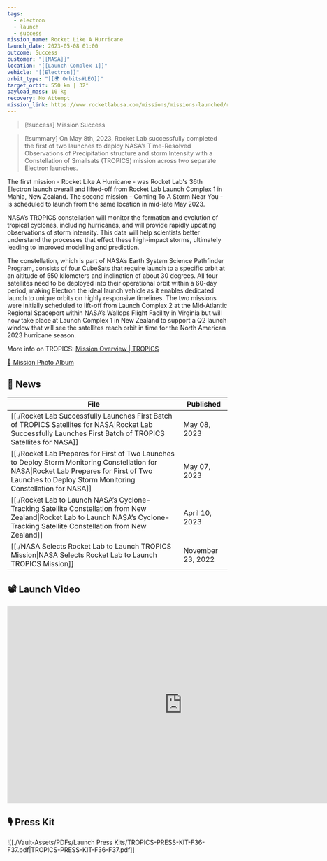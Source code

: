 ```yaml
---
tags:
  - electron
  - launch
  - success
mission_name: Rocket Like A Hurricane
launch_date: 2023-05-08 01:00
outcome: Success
customer: "[[NASA]]"
location: "[[Launch Complex 1]]"
vehicle: "[[Electron]]"
orbit_type: "[[🌍 Orbits#LEO]]"
target_orbit: 550 km | 32°
payload_mass: 10 kg
recovery: No Attempt
mission_link: https://www.rocketlabusa.com/missions/missions-launched/rocket-like-a-hurricane/
---
```

>[!success] Mission Success

>[!summary]
On May 8th, 2023, Rocket Lab successfully completed the first of two launches to deploy NASA’s Time-Resolved Observations of Precipitation structure and storm Intensity with a Constellation of Smallsats (TROPICS) mission across two separate Electron launches.
>
The first mission - Rocket Like A Hurricane - was Rocket Lab's 36th Electron launch overall and lifted-off from Rocket Lab Launch Complex 1 in Mahia, New Zealand. The second mission - Coming To A Storm Near You - is scheduled to launch from the same location in mid-late May 2023. 
>
NASA’s TROPICS constellation will monitor the formation and evolution of tropical cyclones, including hurricanes, and will provide rapidly updating observations of storm intensity. This data will help scientists better understand the processes that effect these high-impact storms, ultimately leading to improved modelling and prediction.
>
The constellation, which is part of NASA’s Earth System Science Pathfinder Program, consists of four CubeSats that require launch to a specific orbit at an altitude of 550 kilometers and inclination of about 30 degrees. All four satellites need to be deployed into their operational orbit within a 60-day period, making Electron the ideal launch vehicle as it enables dedicated launch to unique orbits on highly responsive timelines. The two missions were initially scheduled to lift-off from Launch Complex 2 at the Mid-Atlantic Regional Spaceport within NASA’s Wallops Flight Facility in Virginia but will now take place at Launch Complex 1 in New Zealand to support a Q2 launch window that will see the satellites reach orbit in time for the North American 2023 hurricane season.
>
More info on TROPICS: [Mission Overview | TROPICS](https://tropics.ll.mit.edu/CMS/tropics/Mission-Overview)
>
[📸 Mission Photo Album](https://www.flickr.com/photos/rocketlab/albums/72177720307779446/)

## 📰 News
| File                                                                                                                                                                                                         | Published         |
| ------------------------------------------------------------------------------------------------------------------------------------------------------------------------------------------------------------ | ----------------- |
| [[./Rocket Lab Successfully Launches First Batch of TROPICS Satellites for NASA\|Rocket Lab Successfully Launches First Batch of TROPICS Satellites for NASA]]                                         | May 08, 2023      |
| [[./Rocket Lab Prepares for First of Two Launches to Deploy Storm Monitoring Constellation for NASA\|Rocket Lab Prepares for First of Two Launches to Deploy Storm Monitoring Constellation for NASA]] | May 07, 2023      |
| [[./Rocket Lab to Launch NASA’s Cyclone-Tracking Satellite Constellation from New Zealand\|Rocket Lab to Launch NASA’s Cyclone-Tracking Satellite Constellation from New Zealand]]                     | April 10, 2023    |
| [[./NASA Selects Rocket Lab to Launch TROPICS Mission\|NASA Selects Rocket Lab to Launch TROPICS Mission]]                                                                                             | November 23, 2022 |


## 📽️ Launch Video

<iframe width="800" height="450" src="https://www.youtube.com/embed/N3prw-94wQc" title="Rocket Lab&#39;s Electron - Rocket Like A Hurricane Mission" frameborder="0" allow="accelerometer; autoplay; clipboard-write; encrypted-media; gyroscope; picture-in-picture; web-share" referrerpolicy="strict-origin-when-cross-origin" allowfullscreen></iframe>     

## 🎙️ Press Kit

![[./Vault-Assets/PDFs/Launch Press Kits/TROPICS-PRESS-KIT-F36-F37.pdf|TROPICS-PRESS-KIT-F36-F37.pdf]]